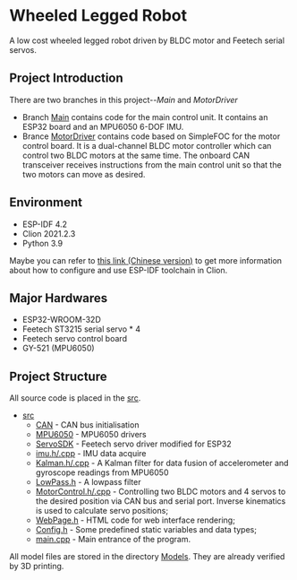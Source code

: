 # Wheeled Legged Robot
A low cost wheeled legged robot driven by BLDC motor and Feetech serial servos.
## Project Introduction
There are two branches in this project--_Main_ and _MotorDriver_

- Branch [Main](https://github.com/YueWang996/Wheeled-Legged-Robot/tree/main) contains code for the main control unit. It contains an ESP32 board and an MPU6050 6-DOF IMU. 
- Brance [MotorDriver](https://github.com/YueWang996/Wheeled-Legged-Robot/tree/MotorDriver) contains code based on SimpleFOC for the motor control board. It is a dual-channel BLDC motor controller which can control two BLDC motors at the same time. The onboard CAN transceiver receives instructions from the main control unit so that the two motors can move as desired. 

## Environment
- ESP-IDF 4.2
- Clion 2021.2.3
- Python 3.9

Maybe you can refer to [this link (Chinese version)](https://www.bilibili.com/read/cv15226500) to get more information about how to configure and use ESP-IDF toolchain in Clion. 

## Major Hardwares
- ESP32-WROOM-32D
- Feetech ST3215 serial servo * 4
- Feetech servo control board
- GY-521 (MPU6050)

## Project Structure
All source code is placed in the [src](https://github.com/YueWang996/Wheeled-Legged-Robot/tree/main/src).
 * [src](./src)
   * [CAN](./src/CAN) - CAN bus initialisation
   * [MPU6050](./src/MPU6050) - MPU6050 drivers
   * [ServoSDK](./src/ServoSDK) - Feetech servo driver modified for ESP32
   * [imu.h/.cpp](./src) - IMU data acquire
   * [Kalman.h/.cpp](./src) - A Kalman filter for data fusion of accelerometer and gyroscope readings from MPU6050
   * [LowPass.h](./src) - A lowpass filter
   * [MotorControl.h/.cpp](./src) - Controlling two BLDC motors and 4 servos to the desired position via CAN bus and serial port. Inverse kinematics is used to calculate servo positions;
   * [WebPage.h](./src) - HTML code for web interface rendering;
   * [Config.h](./src) - Some predefined static variables and data types;
   * [main.cpp](./src) - Main entrance of the program.

All model files are stored in the directory [Models](https://github.com/YueWang996/Wheeled-Legged-Robot/tree/main/Models). They are already verified by 3D printing.
